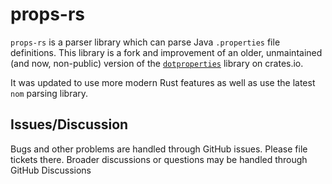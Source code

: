 # props-rs

`props-rs` is a parser library which can parse Java `.properties` file
definitions. This library is a fork and improvement of an older, unmaintained
(and now, non-public) version of the
[`dotproperties`](https://crates.io/crates/dotproperties) library on crates.io.

It was updated to use more modern Rust features as well as use the latest `nom`
parsing library.

## Issues/Discussion

 Bugs and other problems are handled through GitHub issues. Please file tickets
 there. Broader discussions or questions may be handled through GitHub
 Discussions
